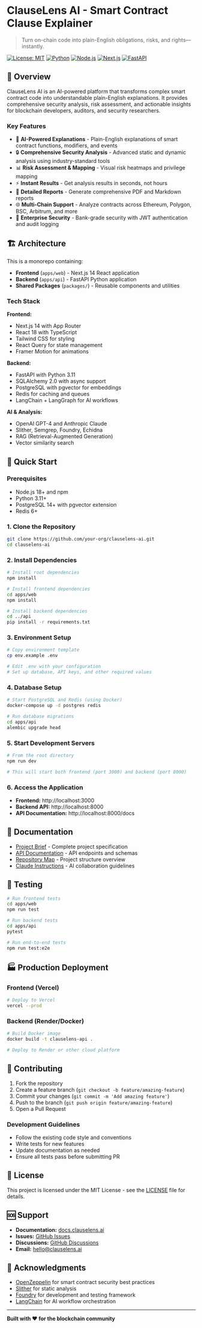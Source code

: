 # ClauseLens AI - Smart Contract Clause Explainer

> Turn on-chain code into plain-English obligations, risks, and rights—instantly.

[![License: MIT](https://img.shields.io/badge/License-MIT-yellow.svg)](https://opensource.org/licenses/MIT)
[![Python](https://img.shields.io/badge/python-3.11+-blue.svg)](https://www.python.org/downloads/)
[![Node.js](https://img.shields.io/badge/node.js-18+-green.svg)](https://nodejs.org/)
[![Next.js](https://img.shields.io/badge/Next.js-14-black.svg)](https://nextjs.org/)
[![FastAPI](https://img.shields.io/badge/FastAPI-0.104+-green.svg)](https://fastapi.tiangolo.com/)

## 🎯 Overview

ClauseLens AI is an AI-powered platform that transforms complex smart contract code into understandable plain-English explanations. It provides comprehensive security analysis, risk assessment, and actionable insights for blockchain developers, auditors, and security researchers.

### Key Features

- 🤖 **AI-Powered Explanations** - Plain-English explanations of smart contract functions, modifiers, and events
- 🔒 **Comprehensive Security Analysis** - Advanced static and dynamic analysis using industry-standard tools
- 📊 **Risk Assessment & Mapping** - Visual risk heatmaps and privilege mapping
- ⚡ **Instant Results** - Get analysis results in seconds, not hours
- 📄 **Detailed Reports** - Generate comprehensive PDF and Markdown reports
- 🌐 **Multi-Chain Support** - Analyze contracts across Ethereum, Polygon, BSC, Arbitrum, and more
- 🔐 **Enterprise Security** - Bank-grade security with JWT authentication and audit logging

## 🏗️ Architecture

This is a monorepo containing:

- **Frontend** (`apps/web`) - Next.js 14 React application
- **Backend** (`apps/api`) - FastAPI Python application
- **Shared Packages** (`packages/`) - Reusable components and utilities

### Tech Stack

**Frontend:**
- Next.js 14 with App Router
- React 18 with TypeScript
- Tailwind CSS for styling
- React Query for state management
- Framer Motion for animations

**Backend:**
- FastAPI with Python 3.11
- SQLAlchemy 2.0 with async support
- PostgreSQL with pgvector for embeddings
- Redis for caching and queues
- LangChain + LangGraph for AI workflows

**AI & Analysis:**
- OpenAI GPT-4 and Anthropic Claude
- Slither, Semgrep, Foundry, Echidna
- RAG (Retrieval-Augmented Generation)
- Vector similarity search

## 🚀 Quick Start

### Prerequisites

- Node.js 18+ and npm
- Python 3.11+
- PostgreSQL 14+ with pgvector extension
- Redis 6+

### 1. Clone the Repository

```bash
git clone https://github.com/your-org/clauselens-ai.git
cd clauselens-ai
```

### 2. Install Dependencies

```bash
# Install root dependencies
npm install

# Install frontend dependencies
cd apps/web
npm install

# Install backend dependencies
cd ../api
pip install -r requirements.txt
```

### 3. Environment Setup

```bash
# Copy environment template
cp env.example .env

# Edit .env with your configuration
# Set up database, API keys, and other required values
```

### 4. Database Setup

```bash
# Start PostgreSQL and Redis (using Docker)
docker-compose up -d postgres redis

# Run database migrations
cd apps/api
alembic upgrade head
```

### 5. Start Development Servers

```bash
# From the root directory
npm run dev

# This will start both frontend (port 3000) and backend (port 8000)
```

### 6. Access the Application

- **Frontend:** http://localhost:3000
- **Backend API:** http://localhost:8000
- **API Documentation:** http://localhost:8000/docs

## 📖 Documentation

- [Project Brief](./PROJECT_BRIEF.md) - Complete project specification
- [API Documentation](./docs/API_SPEC.md) - API endpoints and schemas
- [Repository Map](./docs/REPO_MAP.md) - Project structure overview
- [Claude Instructions](./docs/CLAUDE.md) - AI collaboration guidelines

## 🧪 Testing

```bash
# Run frontend tests
cd apps/web
npm run test

# Run backend tests
cd apps/api
pytest

# Run end-to-end tests
npm run test:e2e
```

## 🏭 Production Deployment

### Frontend (Vercel)

```bash
# Deploy to Vercel
vercel --prod
```

### Backend (Render/Docker)

```bash
# Build Docker image
docker build -t clauselens-api .

# Deploy to Render or other cloud platform
```

## 🤝 Contributing

1. Fork the repository
2. Create a feature branch (`git checkout -b feature/amazing-feature`)
3. Commit your changes (`git commit -m 'Add amazing feature'`)
4. Push to the branch (`git push origin feature/amazing-feature`)
5. Open a Pull Request

### Development Guidelines

- Follow the existing code style and conventions
- Write tests for new features
- Update documentation as needed
- Ensure all tests pass before submitting PR

## 📄 License

This project is licensed under the MIT License - see the [LICENSE](LICENSE) file for details.

## 🆘 Support

- **Documentation:** [docs.clauselens.ai](https://docs.clauselens.ai)
- **Issues:** [GitHub Issues](https://github.com/your-org/clauselens-ai/issues)
- **Discussions:** [GitHub Discussions](https://github.com/your-org/clauselens-ai/discussions)
- **Email:** hello@clauselens.ai

## 🙏 Acknowledgments

- [OpenZeppelin](https://openzeppelin.com/) for smart contract security best practices
- [Slither](https://github.com/crytic/slither) for static analysis
- [Foundry](https://getfoundry.sh/) for development and testing framework
- [LangChain](https://langchain.com/) for AI workflow orchestration

---

**Built with ❤️ for the blockchain community**
